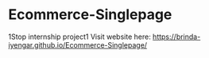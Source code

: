 # Ecommerce-Singlepage 
1Stop internship project1
Visit website here: https://brinda-iyengar.github.io/Ecommerce-Singlepage/
